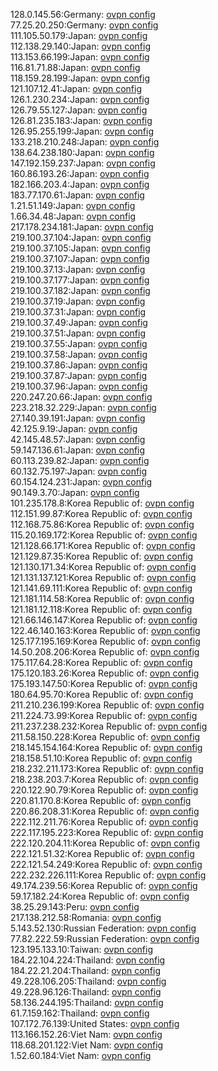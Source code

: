 128.0.145.56:Germany: [ovpn config](vpn/128_0_145_56.ovpn)  
77.25.20.250:Germany: [ovpn config](vpn/77_25_20_250.ovpn)  
111.105.50.179:Japan: [ovpn config](vpn/111_105_50_179.ovpn)  
112.138.29.140:Japan: [ovpn config](vpn/112_138_29_140.ovpn)  
113.153.66.199:Japan: [ovpn config](vpn/113_153_66_199.ovpn)  
116.81.71.88:Japan: [ovpn config](vpn/116_81_71_88.ovpn)  
118.159.28.199:Japan: [ovpn config](vpn/118_159_28_199.ovpn)  
121.107.12.41:Japan: [ovpn config](vpn/121_107_12_41.ovpn)  
126.1.230.234:Japan: [ovpn config](vpn/126_1_230_234.ovpn)  
126.79.55.127:Japan: [ovpn config](vpn/126_79_55_127.ovpn)  
126.81.235.183:Japan: [ovpn config](vpn/126_81_235_183.ovpn)  
126.95.255.199:Japan: [ovpn config](vpn/126_95_255_199.ovpn)  
133.218.210.248:Japan: [ovpn config](vpn/133_218_210_248.ovpn)  
138.64.238.180:Japan: [ovpn config](vpn/138_64_238_180.ovpn)  
147.192.159.237:Japan: [ovpn config](vpn/147_192_159_237.ovpn)  
160.86.193.26:Japan: [ovpn config](vpn/160_86_193_26.ovpn)  
182.166.203.4:Japan: [ovpn config](vpn/182_166_203_4.ovpn)  
183.77.170.61:Japan: [ovpn config](vpn/183_77_170_61.ovpn)  
1.21.51.149:Japan: [ovpn config](vpn/1_21_51_149.ovpn)  
1.66.34.48:Japan: [ovpn config](vpn/1_66_34_48.ovpn)  
217.178.234.181:Japan: [ovpn config](vpn/217_178_234_181.ovpn)  
219.100.37.104:Japan: [ovpn config](vpn/219_100_37_104.ovpn)  
219.100.37.105:Japan: [ovpn config](vpn/219_100_37_105.ovpn)  
219.100.37.107:Japan: [ovpn config](vpn/219_100_37_107.ovpn)  
219.100.37.13:Japan: [ovpn config](vpn/219_100_37_13.ovpn)  
219.100.37.177:Japan: [ovpn config](vpn/219_100_37_177.ovpn)  
219.100.37.182:Japan: [ovpn config](vpn/219_100_37_182.ovpn)  
219.100.37.19:Japan: [ovpn config](vpn/219_100_37_19.ovpn)  
219.100.37.31:Japan: [ovpn config](vpn/219_100_37_31.ovpn)  
219.100.37.49:Japan: [ovpn config](vpn/219_100_37_49.ovpn)  
219.100.37.51:Japan: [ovpn config](vpn/219_100_37_51.ovpn)  
219.100.37.55:Japan: [ovpn config](vpn/219_100_37_55.ovpn)  
219.100.37.58:Japan: [ovpn config](vpn/219_100_37_58.ovpn)  
219.100.37.86:Japan: [ovpn config](vpn/219_100_37_86.ovpn)  
219.100.37.87:Japan: [ovpn config](vpn/219_100_37_87.ovpn)  
219.100.37.96:Japan: [ovpn config](vpn/219_100_37_96.ovpn)  
220.247.20.66:Japan: [ovpn config](vpn/220_247_20_66.ovpn)  
223.218.32.229:Japan: [ovpn config](vpn/223_218_32_229.ovpn)  
27.140.39.191:Japan: [ovpn config](vpn/27_140_39_191.ovpn)  
42.125.9.19:Japan: [ovpn config](vpn/42_125_9_19.ovpn)  
42.145.48.57:Japan: [ovpn config](vpn/42_145_48_57.ovpn)  
59.147.136.61:Japan: [ovpn config](vpn/59_147_136_61.ovpn)  
60.113.239.82:Japan: [ovpn config](vpn/60_113_239_82.ovpn)  
60.132.75.197:Japan: [ovpn config](vpn/60_132_75_197.ovpn)  
60.154.124.231:Japan: [ovpn config](vpn/60_154_124_231.ovpn)  
90.149.3.70:Japan: [ovpn config](vpn/90_149_3_70.ovpn)  
101.235.178.8:Korea Republic of: [ovpn config](vpn/101_235_178_8.ovpn)  
112.151.99.87:Korea Republic of: [ovpn config](vpn/112_151_99_87.ovpn)  
112.168.75.86:Korea Republic of: [ovpn config](vpn/112_168_75_86.ovpn)  
115.20.169.172:Korea Republic of: [ovpn config](vpn/115_20_169_172.ovpn)  
121.128.66.171:Korea Republic of: [ovpn config](vpn/121_128_66_171.ovpn)  
121.129.87.35:Korea Republic of: [ovpn config](vpn/121_129_87_35.ovpn)  
121.130.171.34:Korea Republic of: [ovpn config](vpn/121_130_171_34.ovpn)  
121.131.137.121:Korea Republic of: [ovpn config](vpn/121_131_137_121.ovpn)  
121.141.69.111:Korea Republic of: [ovpn config](vpn/121_141_69_111.ovpn)  
121.181.114.58:Korea Republic of: [ovpn config](vpn/121_181_114_58.ovpn)  
121.181.12.118:Korea Republic of: [ovpn config](vpn/121_181_12_118.ovpn)  
121.66.146.147:Korea Republic of: [ovpn config](vpn/121_66_146_147.ovpn)  
122.46.140.163:Korea Republic of: [ovpn config](vpn/122_46_140_163.ovpn)  
125.177.195.169:Korea Republic of: [ovpn config](vpn/125_177_195_169.ovpn)  
14.50.208.206:Korea Republic of: [ovpn config](vpn/14_50_208_206.ovpn)  
175.117.64.28:Korea Republic of: [ovpn config](vpn/175_117_64_28.ovpn)  
175.120.183.26:Korea Republic of: [ovpn config](vpn/175_120_183_26.ovpn)  
175.193.147.50:Korea Republic of: [ovpn config](vpn/175_193_147_50.ovpn)  
180.64.95.70:Korea Republic of: [ovpn config](vpn/180_64_95_70.ovpn)  
211.210.236.199:Korea Republic of: [ovpn config](vpn/211_210_236_199.ovpn)  
211.224.73.99:Korea Republic of: [ovpn config](vpn/211_224_73_99.ovpn)  
211.237.238.232:Korea Republic of: [ovpn config](vpn/211_237_238_232.ovpn)  
211.58.150.228:Korea Republic of: [ovpn config](vpn/211_58_150_228.ovpn)  
218.145.154.164:Korea Republic of: [ovpn config](vpn/218_145_154_164.ovpn)  
218.158.51.10:Korea Republic of: [ovpn config](vpn/218_158_51_10.ovpn)  
218.232.211.173:Korea Republic of: [ovpn config](vpn/218_232_211_173.ovpn)  
218.238.203.7:Korea Republic of: [ovpn config](vpn/218_238_203_7.ovpn)  
220.122.90.79:Korea Republic of: [ovpn config](vpn/220_122_90_79.ovpn)  
220.81.170.8:Korea Republic of: [ovpn config](vpn/220_81_170_8.ovpn)  
220.86.208.31:Korea Republic of: [ovpn config](vpn/220_86_208_31.ovpn)  
222.112.211.76:Korea Republic of: [ovpn config](vpn/222_112_211_76.ovpn)  
222.117.195.223:Korea Republic of: [ovpn config](vpn/222_117_195_223.ovpn)  
222.120.204.11:Korea Republic of: [ovpn config](vpn/222_120_204_11.ovpn)  
222.121.51.32:Korea Republic of: [ovpn config](vpn/222_121_51_32.ovpn)  
222.121.54.249:Korea Republic of: [ovpn config](vpn/222_121_54_249.ovpn)  
222.232.226.111:Korea Republic of: [ovpn config](vpn/222_232_226_111.ovpn)  
49.174.239.56:Korea Republic of: [ovpn config](vpn/49_174_239_56.ovpn)  
59.17.182.24:Korea Republic of: [ovpn config](vpn/59_17_182_24.ovpn)  
38.25.29.143:Peru: [ovpn config](vpn/38_25_29_143.ovpn)  
217.138.212.58:Romania: [ovpn config](vpn/217_138_212_58.ovpn)  
5.143.52.130:Russian Federation: [ovpn config](vpn/5_143_52_130.ovpn)  
77.82.222.59:Russian Federation: [ovpn config](vpn/77_82_222_59.ovpn)  
123.195.133.10:Taiwan: [ovpn config](vpn/123_195_133_10.ovpn)  
184.22.104.224:Thailand: [ovpn config](vpn/184_22_104_224.ovpn)  
184.22.21.204:Thailand: [ovpn config](vpn/184_22_21_204.ovpn)  
49.228.106.205:Thailand: [ovpn config](vpn/49_228_106_205.ovpn)  
49.228.96.126:Thailand: [ovpn config](vpn/49_228_96_126.ovpn)  
58.136.244.195:Thailand: [ovpn config](vpn/58_136_244_195.ovpn)  
61.7.159.162:Thailand: [ovpn config](vpn/61_7_159_162.ovpn)  
107.172.76.139:United States: [ovpn config](vpn/107_172_76_139.ovpn)  
113.166.152.26:Viet Nam: [ovpn config](vpn/113_166_152_26.ovpn)  
118.68.201.122:Viet Nam: [ovpn config](vpn/118_68_201_122.ovpn)  
1.52.60.184:Viet Nam: [ovpn config](vpn/1_52_60_184.ovpn)  
